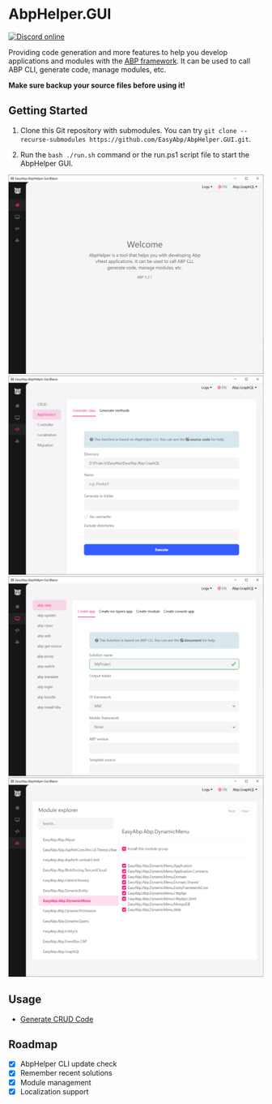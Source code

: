 # AbpHelper.GUI

[![Discord online](https://badgen.net/discord/online-members/xyg8TrRa27?label=Discord)](https://discord.gg/xyg8TrRa27)

Providing code generation and more features to help you develop applications and modules with the [ABP framework](https://abp.io). It can be used to call ABP CLI, generate code, manage modules, etc.

**Make sure backup your source files before using it!**

## Getting Started

1. Clone this Git repository with submodules. You can try `git clone --recurse-submodules https://github.com/EasyAbp/AbpHelper.GUI.git`.

2. Run the `bash ./run.sh` command or the run.ps1 script file to start the AbpHelper GUI.

![preview 1](/abphelper/AbpHelper.GUI/images/preview1.png)
![preview 2](/abphelper/AbpHelper.GUI/images/preview2.png)
![preview 3](/abphelper/AbpHelper.GUI/images/preview3.png)
![preview 4](/abphelper/AbpHelper.GUI/images/preview4.png)

## Usage

* [Generate CRUD Code](/abphelper/AbpHelper.GUI/AbpHelper-CLI/Generate-CRUD-Code/Usage.md)

## Roadmap

- [x] AbpHelper CLI update check
- [x] Remember recent solutions
- [x] Module management
- [x] Localization support
